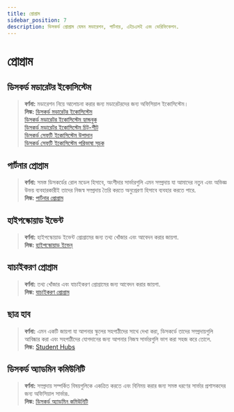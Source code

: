 ```yaml
---
title: প্রোগ্রাম
sidebar_position: 7
description: ডিসকর্ড প্রোগ্রাম যেমন মডারেশন, পার্টনার, এইচএসই এবং ভেরিফিকেশন.
---
```


# প্রোগ্রাম

## **ডিসকর্ড মডারেটর ইকোসিস্টেম**

> **বর্ণনা:** মডারেশন নিয়ে আলোচনা করার জন্য মডারেটরদের জন্য অফিসিয়াল ইকোসিস্টেম।   <br/>
**লিঙ্ক:** [ডিসকর্ড মডারেটর ইকোসিস্টেম](https://blog.discord.com/announcing-the-discord-moderator-academy-exam-a1bcb5b9d405)   <br/>
[ডিসকর্ড মডারেটর ইকোসিস্টেম হ্যান্ডবুক](https://drive.google.com/file/d/1rCCi7UZ3BAS38T-zwBVpmTb13m8z7avW/view)   <br/>
[ডিসকর্ড মডারেটর ইকোসিস্টেম চিট-শীট](https://drive.google.com/file/d/1ir-H91-yfskFO4wjEQCtc81ip9XErl9l/view) <br/>
[ডিসকর্ড সেফটি ইকোসিস্টেম উপাদান](https://docs.google.com/document/d/1rh4gAqymGPAqoi1gnzOw-_nIlgkkLvh233NAgNnq-Sw/edit#heading=h.80lk0cy481v7)  <br/>
[ডিসকর্ড সেফটি ইকোসিস্টেম পরিভাষা সূচক](https://drive.google.com/file/d/1MZYnh165Z1d5BBLIq7ax_Ke6cx8WL64_/view)

## **পার্টনার প্রোগ্রাম**

> **বর্ণনা:** সমস্ত ডিসকর্ডের রোল মডেল হিসাবে, অংশীদার সার্ভারগুলি এমন সম্প্রদায় যা আমাদের নতুন এবং অভিজ্ঞ উভয় ব্যবহারকারীই তাদের নিজস্ব সম্প্রদায় তৈরি করতে অনুপ্রেরণা হিসাবে ব্যবহার করতে পারে.   <br/>
**লিঙ্ক:** [পার্টনার প্রোগ্রাম](https://dis.gd/partners)

## **হাইপস্কোয়াড ইভেন্ট**

> **বর্ণনা:** হাইপস্কোয়াড ইভেন্ট প্রোগ্রামের জন্য তথ্য খোঁজার এবং আবেদন করার জায়গা.   <br/>
**লিঙ্ক:** [হাইপস্কোয়াড ইভেন্](https://dis.gd/hypesquad)

## **যাচাইকরণ প্রোগ্রাম**

> **বর্ণনা:** তথ্য খোঁজার এবং যাচাইকরণ প্রোগ্রামের জন্য আবেদন করার জায়গা.   <br/>
**লিঙ্ক:** [যাচাইকরণ প্রোগ্রাম](https://dis.gd/verification)

## **ছাত্র হাব**

> **বর্ণনা:** এমন একটি জায়গা যা আপনার স্কুলের সহপাঠীদের সাথে দেখা করা, ডিসকর্ডে তাদের সম্প্রদায়গুলি আবিষ্কার করা এবং সহপাঠীদের যোগদানের জন্য আপনার নিজস্ব সার্ভারগুলি ভাগ করা সহজ করে তোলে.   <br/>
**লিঙ্ক:** [Student Hubs](https://dis.gd/studenthubs)

## **ডিসকর্ড অ্যাডমিন কমিউনিটি**

> **বর্ণনা:** সম্প্রদায় সম্পর্কিত বিষয়গুলিকে একত্রিত করতে এবং বিনিময় করার জন্য সমস্ত ধরণের সার্ভার প্রশাসকদের জন্য অফিসিয়াল সার্ভার৷. <br/>
**লিঙ্ক:** [ডিসকর্ড অ্যাডমিন কমিউনিটি](https://support.discord.com/hc/en-us/articles/5309276245271-Discord-Admin-Server-FAQ)
